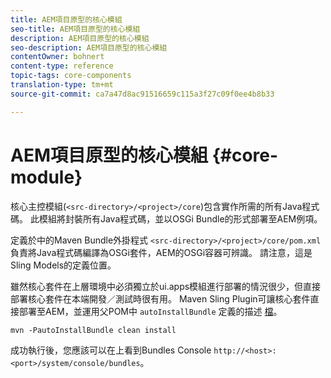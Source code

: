 ```yaml
---
title: AEM項目原型的核心模組
seo-title: AEM項目原型的核心模組
description: AEM項目原型的核心模組
seo-description: AEM項目原型的核心模組
contentOwner: bohnert
content-type: reference
topic-tags: core-components
translation-type: tm+mt
source-git-commit: ca7a47d8ac91516659c115a3f27c09f0ee4b8b33

---
```



# AEM項目原型的核心模組 {#core-module}

核心主控模組(`<src-directory>/<project>/core`)包含實作所需的所有Java程式碼。 此模組將封裝所有Java程式碼，並以OSGi Bundle的形式部署至AEM例項。

定義於中的Maven Bundle外掛程式 `<src-directory>/<project>/core/pom.xml` 負責將Java程式碼編譯為OSGi套件，AEM的OSGi容器可辨識。 請注意，這是Sling Models的定義位置。

雖然核心套件在上層環境中必須獨立於ui.apps模組進行部署的情況很少，但直接部署核心套件在本端開發／測試時很有用。 Maven Sling Plugin可讓核心套件直接部署至AEM，並運用父POM中 `autoInstallBundle` 定義的描述 [檔](overview.md#parent-pom)。

```
mvn -PautoInstallBundle clean install
```

成功執行後，您應該可以在上看到Bundles Console `http://<host>:<port>/system/console/bundles`。
